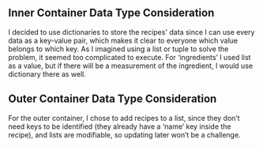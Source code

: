 ## Inner Container Data Type Consideration
I decided to use dictionaries to store the recipes' data since I can use every data as a key-value pair, which makes it clear to everyone which value belongs to which key. As I imagined using a list or tuple to solve the problem, it seemed too complicated to execute. For ‘ingredients’ I used list as a value, but if there will be a measurement of the ingredient, I would use dictionary there as well.

## Outer Container Data Type Consideration
For the outer container, I chose to add recipes to a list, since they don’t need keys to be identified (they already have a ‘name’ key inside the recipe), and lists are modifiable, so updating later won’t be a challenge.
